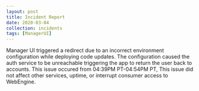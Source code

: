 ```yaml
---
layout: post
title: Incident Report
date: 2020-03-04
collection: incidents
tags: [ManagerUI]
---
```


Manager UI triggered a redirect due to an incorrect environment configuration while deploying code updates. The configuration caused the auth service to be unreachable triggering the app to return the user back to accounts. This issue occured from 04:39PM PT-04:54PM PT, This issue did not affect other services, uptime, or interrupt consumer access to WebEngine.

